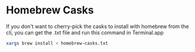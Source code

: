 # Homebrew Casks

If you don't want to cherry-pick the casks to install with homebrew from the cli, you can get the .txt file and run this command in Terminal.app

```bash
xargs brew install < homebrew-casks.txt
```